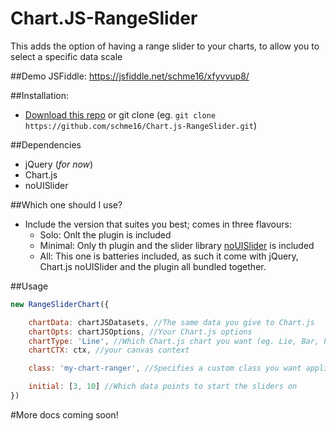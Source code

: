 # Chart.JS-RangeSlider
This adds the option of having a range slider to your charts, to allow you to select a specific data scale

##Demo
JSFiddle: https://jsfiddle.net/schme16/xfyvvup8/

##Installation:
 - [Download this repo](https://github.com/schme16/Chart.js-RangeSlider/archive/master.zip) or git clone (eg. `git clone https://github.com/schme16/Chart.js-RangeSlider.git`)

##Dependencies
 - jQuery (_for now_)
 - Chart.js
 - noUISlider

##Which one should I use?
 - Include the version that suites you best; comes in three flavours:
   - Solo: Onlt the plugin is included
   - Minimal: Only th plugin and the slider library [noUISlider](https://github.com/leongersen/noUiSlider) is included
   - All: This one is batteries included, as such it come with jQuery, Chart.js noUISlider and the plugin all bundled together.
  
##Usage
```javascript
new RangeSliderChart({

	chartData: chartJSDatasets, //The same data you give to Chart.js
	chartOpts: chartJSOptions, //Your Chart.js options
	chartType: 'Line', //Which Chart.js chart you want (eg. Lie, Bar, Pie, etc.)
	chartCTX: ctx, //your canvas context

	class: 'my-chart-ranger', //Specifies a custom class you want applied to your sliders

	initial: [3, 10] //Which data points to start the sliders on
})
```


#More docs coming soon!